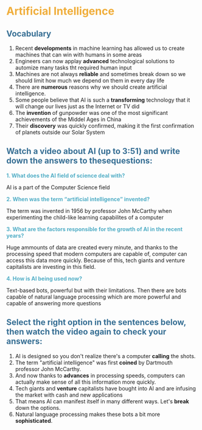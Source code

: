 <style>
	.dom
	{
		color:#52aec6;
		font-weight: bold;
	}
	h1
	{
		color:#f0ae3c;
	}
	h2
	{
		color:#376f94;
	}
</style>

# Artificial Intelligence

## Vocabulary

1. Recent **developments** in machine learning has allowed us to create machines that can win with humans in some areas
2. Engineers can now applay **advanced** technological solutions to automize many tasks tht required human input
3. Machines are not always **reliable** and sometimes break down so we should limit how much we depend on them in every day life
4. There are **numerous** reasons why we should create artificial intelligence.
5. Some people believe that AI is such a **transforming** technology that it will change our lives just as the Internet or TV did
6. The **invention** of gunpowder was one of the most significant achievements of the Middel Ages in China
7. Their **discovery** was quickly confirmed, making it the first confirmation of planets outside our Solar System

## Watch a video about AI (up to 3:51) and write down the answers to thesequestions:

<span class="dom">1. What does the AI field of science deal with?</span>

AI is a part of the Computer Science field

<span class="dom">2. When was the term “artificial intelligence” invented?</span>

The term was invented in 1956 by professor John McCarthy when experimenting the child-like learning capabilites of a computer

<span class="dom">3. What are the factors responsible for the growth of AI in the recent years?</span>

Huge ammounts of data are created every minute, and thanks to the processing speed that modern computers are capable of, computer can access this data more quickly. Because of this, tech giants and venture capitalists are investing in this field.

<span class="dom">4. How is AI being used now?</span>

Text-based bots, powerful but with their limitations. Then there are bots capable of natural language processing which are more powerful and capable of answering more questions

## Select the right option in the sentences below, then watch the video again to check your answers:

1. AI is designed so you don't realize there's a computer **calling** the shots.
2. The term "artificial intelligence" was first **coined** by Dartmouth professor John McCarthy.
3. And now thanks to **advances** in processing speeds, computers can actually make sense of all this information more quickly.
4. Tech giants and **venture** capitalists have bought into AI and are infusing the market with cash and new applications
5. That means AI can manifest itself in many different ways. Let's **break** down the options.
6. Natural language processing makes these bots a bit more **sophisticated**.
